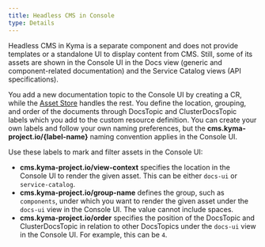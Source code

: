 ```yaml
---
title: Headless CMS in Console
type: Details
---
```


Headless CMS in Kyma is a separate component and does not provide templates or a standalone UI to display content from CMS. Still, some of its assets are shown in the Console UI in the Docs view (generic and component-related documentation) and the Service Catalog views (API specifications).

You add a new documentation topic to the Console UI by creating a CR, while the [Asset Store](/components/asset-store/#overview-overview) handles the rest. You define the location, grouping, and order of the documents through DocsTopic and ClusterDocsTopic labels which you add to the custom resource definition. You can create your own labels and follow your own naming preferences, but the **cms.kyma-project.io/{label-name}** naming convention applies in the Console UI.

Use these labels to mark and filter assets in the Console UI:

- **cms.kyma-project.io/view-context** specifies the location in the Console UI to render the given asset. This can be either `docs-ui` or `service-catalog`.
- **cms.kyma-project.io/group-name** defines the group, such as `components`, under which you want to render the given asset under the `docs-ui` view in the Console UI. The value cannot include spaces.
- **cms.kyma-project.io/order** specifies the position of the DocsTopic and ClusterDocsTopic in relation to other DocsTopics under the `docs-ui` view in the Console UI. For example, this can be `4`.
